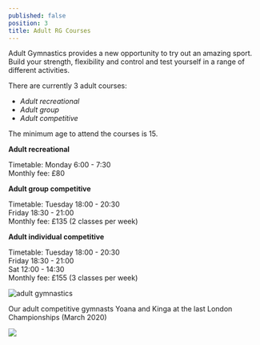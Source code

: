 ```yaml
---
published: false
position: 3
title: Adult RG Courses
---
```

Adult Gymnastics provides a new opportunity to try out an amazing sport. Build your strength, flexibility and control and test yourself in a range of different activities.

There are currently 3 adult courses:

* *Adult recreational* 
* *Adult group*
* *Adult competitive* 



The minimum age to attend the courses is 15.



**Adult recreational**

Timetable: Monday 6:00 - 7:30\
Monthly fee: £80



**Adult group competitive**

Timetable: Tuesday 18:00 - 20:30\
                   Friday 18:30 - 21:00\
Monthly fee: £135 (2 classes per week)



**Adult individual competitive**

Timetable: Tuesday 18:00 - 20:30\
                   Friday 18:30 - 21:00 \
                   Sat 12:00 - 14:30\
Monthly fee: £155 (3 classes per week)

![adult gymnastics](/assets/img_4426.jpg)

Our adult competitive gymnasts Yoana and Kinga at the last London Championships (March 2020)

![](/assets/2b735cce-230f-46d9-af10-ca9d8abf6151.jpg)